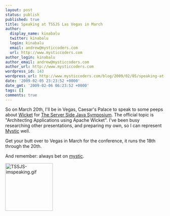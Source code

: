 ```yaml
---
layout: post
status: publish
published: true
title: Speaking at TSSJS Las Vegas in March
author:
  display_name: kinabalu
  twitter: kinabalu
  login: kinabalu
  email: andrew@mysticcoders.com
  url: http://www.mysticcoders.com
author_login: kinabalu
author_email: andrew@mysticcoders.com
author_url: http://www.mysticcoders.com
wordpress_id: 143
wordpress_url: http://www.mysticcoders.com/blog/2009/02/05/speaking-at-tssjs-las-vegas-in-march/
date: '2009-02-05 23:23:52 +0000'
date_gmt: '2009-02-06 06:23:52 +0000'
tags: []
comments: true
---
```

So on March 20th, I'll be in Vegas, Caesar's Palace to speak to some peeps about <a title="Apache Wicket" href="http://wicket.apache.org">Wicket</a> for <a title="Architecting Applications using Apache Wicket - Andrew Lombardi" href="http://javasymposium.techtarget.com/html/frameworks.html#ALombardiWicket">The Server Side Java Symposium</a>. The official topic is "Architecting Applications using Apache Wicket". I've been busy researching other presentations, and preparing my own, so I can represent <a title="mystic coders - to our success!" href="http://mysticcoders.com/">Mystic</a> well.

Get your butt over to Vegas in March for the conference, it runs the 18th through the 20th.

And remember: always bet on <a title="mystic coders - to our success!" href="http://mysticcoders.com/">mystic</a>.

<div style="text-align: justify;"><a title="Architecting Applications using Apache Wicket - Andrew Lombardi" href="http://javasymposium.techtarget.com/html/frameworks.html#ALombardiWicket"><img src="https://www.mysticcoders.com/wp-content/uploads/2009/02/tssjs-imspeaking.gif" alt="TSSJS-imspeaking.gif" width="150" height="150" /></a></div>

